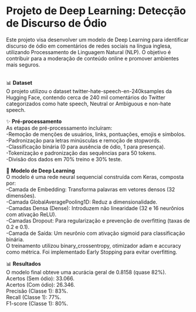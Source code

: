 <h1>Projeto de Deep Learning: Detecção de Discurso de Ódio</h1>
Este projeto visa desenvolver um modelo de Deep Learning para identificar discurso de ódio em comentários de redes sociais na língua inglesa, utilizando Processamento de Linguagem Natural (NLP). O objetivo é contribuir para a moderação de conteúdo online e promover ambientes mais seguros.

<br>📊 **Dataset**
<br>O projeto utilizou o dataset twitter-hate-speech-en-240ksamples da Hugging Face, contendo cerca de 240 mil comentários do Twitter categorizados como hate speech, Neutral or Ambiguous e non-hate speech.

✨ **Pré-processamento**
<br>As etapas de pré-processamento incluíram:
<br>-Remoção de menções de usuários, links, pontuações, emojis e símbolos.
<br>-Padronização para letras minúsculas e remoção de stopwords.
<br>-Classificação binária (0 para ausência de ódio, 1 para presença).
<br>-Tokenização e padronização das sequências para 50 tokens.
<br>-Divisão dos dados em 70% treino e 30% teste.

🧠 **Modelo de Deep Learning**
<br>O modelo é uma rede neural sequencial construída com Keras, composta por:
<br>-Camada de Embedding: Transforma palavras em vetores densos (32 dimensões).
<br>-Camada GlobalAveragePooling1D: Reduz a dimensionalidade.
<br>-Camadas Densa (Dense): Introduzem não linearidade (32 e 16 neurônios com ativação ReLU).
<br>-Camadas Dropout: Para regularização e prevenção de overfitting (taxas de 0.2 e 0.1).
<br>-Camada de Saída: Um neurônio com ativação sigmoid para classificação binária.
<br>O treinamento utilizou binary_crossentropy, otimizador adam e accuracy como métrica. Foi implementado Early Stopping para evitar overfitting.

📊 **Resultados**
<br>O modelo final obteve uma acurácia geral de 0.8158 (quase 82%).
<br>Acertos (Sem ódio): 33.066.
<br>Acertos (Com ódio): 26.346.
<br>Precisão (Classe 1): 83%.
<br>Recall (Classe 1): 77%.
<br>F1-score (Classe 1): 80%.
